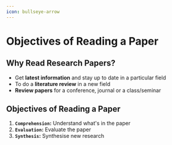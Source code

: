 ```yaml
---
icon: bullseye-arrow
---
```


# Objectives of Reading a Paper

## Why Read Research Papers? <a href="#id-53wmzjhtaacm" id="id-53wmzjhtaacm"></a>

* Get **latest information** and stay up to date in a particular field
* To do a **literature review** in a new field
* **Review papers** for a conference, journal or a class/seminar

## Objectives of Reading a Paper <a href="#id-8qfibouhjvoj" id="id-8qfibouhjvoj"></a>

1. **`Comprehension`:** Understand what's in the paper
2. **`Evaluation`:** Evaluate the paper
3. **`Synthesis`:** Synthesise new research

